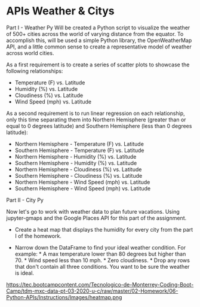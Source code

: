 # APIs Weather & Citys

Part I - Weather Py
Will be created a Python script to visualize the weather of 500+ cities across the world of varying distance from the equator. To accomplish this, will be used a simple Python library, the OpenWeatherMap API, and a little common sense to create a representative model of weather across world cities.

As a first requirement is to create a series of scatter plots to showcase the following relationships:

  - Temperature (F) vs. Latitude
  - Humidity (%) vs. Latitude
  - Cloudiness (%) vs. Latitude
  - Wind Speed (mph) vs. Latitude
  
As a second requirement is to run linear regression on each relationship, only this time separating them into Northern Hemisphere (greater than or equal to 0 degrees latitude) and Southern Hemisphere (less than 0 degrees latitude):

  - Northern Hemisphere - Temperature (F) vs. Latitude
  - Southern Hemisphere - Temperature (F) vs. Latitude
  - Northern Hemisphere - Humidity (%) vs. Latitude
  - Southern Hemisphere - Humidity (%) vs. Latitude
  - Northern Hemisphere - Cloudiness (%) vs. Latitude
  - Southern Hemisphere - Cloudiness (%) vs. Latitude
  - Northern Hemisphere - Wind Speed (mph) vs. Latitude
  - Southern Hemisphere - Wind Speed (mph) vs. Latitude

Part II - City Py 

Now let's go to work with weather data to plan future vacations. Using jupyter-gmaps and the Google Places API for this part of the assignment.

  - Create a heat map that displays the humidity for every city from the part I of the homework.

  - Narrow down the DataFrame to find your ideal weather condition. For example:
        * A max temperature lower than 80 degrees but higher than 70.
        * Wind speed less than 10 mph.
        * Zero cloudiness.
        * Drop any rows that don't contain all three conditions. You want to be sure the weather is ideal.

https://tec.bootcampcontent.com/Tecnologico-de-Monterrey-Coding-Boot-Camp/tdm-mxc-data-pt-03-2020-u-c/raw/master/02-Homework/06-Python-APIs/Instructions/Images/heatmap.png




